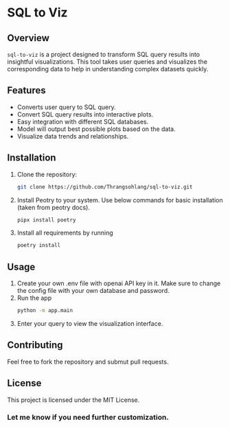 # SQL to Viz

## Overview

`sql-to-viz` is a project designed to transform SQL query results into insightful visualizations. This tool takes user queries and visualizes the corresponding data to help in understanding complex datasets quickly.

## Features

- Converts user query to SQL query.
- Convert SQL query results into interactive plots.
- Easy integration with different SQL databases.
- Model will output best possible plots based on the data.
- Visualize data trends and relationships.

## Installation

1. Clone the repository:
   ```bash
   git clone https://github.com/Thrangsohlang/sql-to-viz.git
   ```
2. Install Peotry to your system. Use below commands for basic installation (taken from peotry docs).
   ```bash
   pipx install poetry
   ```
3. Install all requirements by running
   ```bash
   poetry install
   ```
## Usage
1. Create your own .env file with openai API key in it. Make sure to change the config file with your own database and password.
2. Run the app
   ```bash
   python -m app.main
   ```
3. Enter your query to view the  visualization interface.

## Contributing
Feel free to fork the repository and submut pull requests.

## License
This project is licensed under the MIT License.

### Let me know if you need further customization.
   
